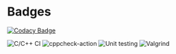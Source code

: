 # Badges

[![Codacy Badge](https://api.codacy.com/project/badge/Grade/19b95794eb4f4a7691b6869974ec2878)](https://app.codacy.com/gh/99003166/Badges?utm_source=github.com&utm_medium=referral&utm_content=99003166/Badges&utm_campaign=Badge_Grade)

![C/C++ CI](https://github.com/99003166/Badges/workflows/C/C++%20CI/badge.svg)
![cppcheck-action](https://github.com/99003166/Badges/workflows/cppcheck-action/badge.svg)
![Unit testing](https://github.com/99003166/Badges/workflows/Unit%20testing/badge.svg)
![Valgrind](https://github.com/99003166/Badges/workflows/Valgrind/badge.svg)
